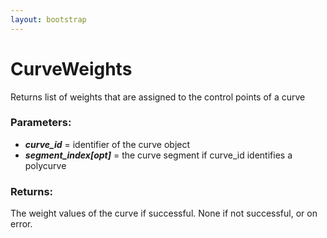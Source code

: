 ```yaml
---
layout: bootstrap
---
```


# CurveWeights

Returns list of weights that are assigned to the control points of a curve
          

### Parameters:

- ***curve_id*** = identifier of the curve object
- ***segment_index[opt]*** = the curve segment if curve_id identifies a polycurve
        

### Returns:


The weight values of the curve if successful.
None if not successful, or on error.
        


